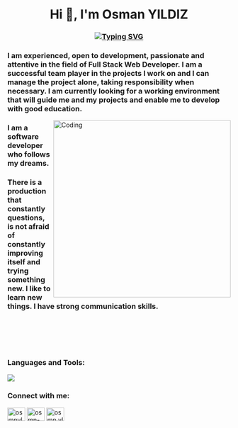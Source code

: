 <h1 align="center">Hi 👋, I'm Osman YILDIZ</h1>
<h3 align="center">

[![Typing SVG](https://readme-typing-svg.demolab.com?font=Poppins&weight=500&size=30&duration=3000&pause=1000&color=F70404&random=false&width=435&lines=Full+Stack+Web+Developer)](https://git.io/typing-svg)

</h3>

<h3 align="left">I am experienced, open to development, passionate and attentive in the field of Full Stack Web Developer. I am a successful team player in the projects I work on and I can manage the project alone, taking responsibility when necessary. I am currently looking for a working environment that will guide me and my projects and enable me to develop with good education.</h1>

<img align="right" alt="Coding" width="400" src="https://cdn.dribbble.com/users/1162077/screenshots/3848914/programmer.gif">
  
<h3 align="left">I am a software developer who follows my dreams.</h4>

<h3 align="left">There is a production that constantly questions, is not afraid of constantly improving itself and trying something new. I like to learn new things. I have strong communication skills.</h3>

<br><br><br><br>

<h3 align="left">Languages and Tools:</h3>
<p align="left">
<a href="https://skillicons.dev">
    <img src="https://skillicons.dev/icons?&theme=light&i=visualstudio,vscode,laravel,php,dotnet,cs,html,css,bootstrap,github,postgres,mysql,mongo,redis,docker,rabbitmq,postman"/>
  </a>
</p>
 
<h3 align="left">Connect with me:</h3>
<p align="left">
<a href="mailto:osmnyldiz0@gmail.com" target="_blank"><img align="center" src="https://cdn.jsdelivr.net/npm/simple-icons@3.0.1/icons/gmail.svg" alt="osmnyldiz0@gmail.com" height="30" width="40" /></a>
<a href="https://www.linkedin.com/in/osmn-yldiz/" target="_blank"><img align="center" src="https://cdn.jsdelivr.net/npm/simple-icons@3.0.1/icons/linkedin.svg" alt="osmn-yldiz" height="30" width="40" /></a>
<a href="https://www.instagram.com/osmn.yldiz/" target="_blank"><img align="center" src="https://cdn.jsdelivr.net/npm/simple-icons@3.0.1/icons/instagram.svg" alt="osmn.yldiz" height="30" width="40" /></a>
</p>
